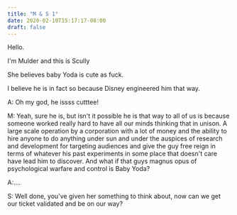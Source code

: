 ```yaml
---
title: "M & S 1"
date: 2020-02-10T15:17:17-08:00
draft: false
---
```

Hello.

I'm  Mulder and this is Scully 

She believes baby Yoda is cute as fuck.

I believe he is in fact so because Disney engineered him that way.

A: Oh my god, he issss cutttee! <!--This is the assistant at the front desk-->

M: Yeah, sure he is, but isn't it possible he is that way to all of us is because someone worked really hard to have all our minds thinking that in unison. A large scale operation by a corporation with a lot of money and the ability to hire anyone to do anything under sun and under the auspices of research and development for targeting audiences and give the guy free reign in terms of whatever his past experiments in some place that doesn't care have lead him to discover. And what if that guys magnus opus of psychological warfare and control is Baby Yoda?

A:....

S: Well done, you've given her something to think about, now can we get our ticket validated and be on our way? <!--Scully, always the bees knees of sarcasm and logic-->